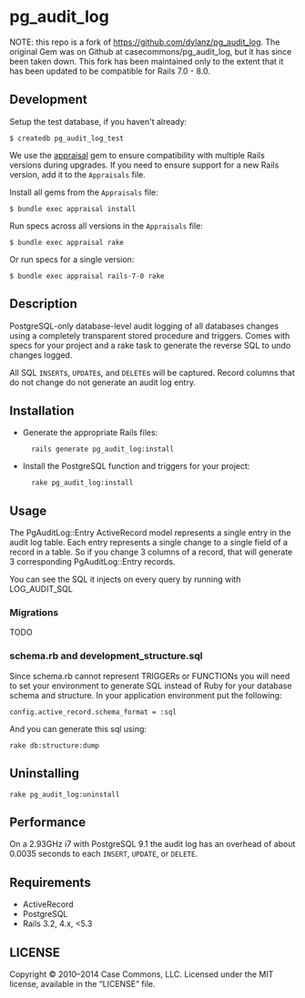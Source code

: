 # pg_audit_log

NOTE: this repo is a fork of https://github.com/dylanz/pg_audit_log. The original Gem was on Github at casecommons/pg_audit_log, but it has since been taken down. This fork has been maintained only to the extent that it has been updated to be compatible for Rails 7.0 - 8.0.

## Development

Setup the test database, if you haven't already:

```console
$ createdb pg_audit_log_test
```

We use the [appraisal](https://github.com/thoughtbot/appraisal) gem to ensure compatibility with multiple Rails versions during upgrades. If you need to ensure support for a new Rails version, add it to the `Appraisals` file.

Install all gems from the `Appraisals` file:

```console
$ bundle exec appraisal install
```

Run specs across all versions in the `Appraisals` file:

```console
$ bundle exec appraisal rake
```

Or run specs for a single version:

```console
$ bundle exec appraisal rails-7-0 rake
```

## Description

PostgreSQL-only database-level audit logging of all databases changes using a completely transparent stored procedure and triggers.
Comes with specs for your project and a rake task to generate the reverse SQL to undo changes logged.

All SQL `INSERT`s, `UPDATE`s, and `DELETE`s will be captured. Record columns that do not change do not generate an audit log entry.

## Installation

- Generate the appropriate Rails files:

        rails generate pg_audit_log:install

- Install the PostgreSQL function and triggers for your project:

        rake pg_audit_log:install

## Usage

The PgAuditLog::Entry ActiveRecord model represents a single entry in the audit log table. Each entry represents a single change to a single field of a record in a table. So if you change 3 columns of a record, that will generate 3 corresponding PgAuditLog::Entry records.

You can see the SQL it injects on every query by running with LOG_AUDIT_SQL

### Migrations

TODO

### schema.rb and development_structure.sql

Since schema.rb cannot represent TRIGGERs or FUNCTIONs you will need to set your environment to generate SQL instead of Ruby for your database schema and structure. In your application environment put the following:

    config.active_record.schema_format = :sql

And you can generate this sql using:

    rake db:structure:dump

## Uninstalling

    rake pg_audit_log:uninstall

## Performance

On a 2.93GHz i7 with PostgreSQL 9.1 the audit log has an overhead of about 0.0035 seconds to each `INSERT`, `UPDATE`, or `DELETE`.

## Requirements

- ActiveRecord
- PostgreSQL
- Rails 3.2, 4.x, <5.3

## LICENSE

Copyright © 2010–2014 Case Commons, LLC. Licensed under the MIT license, available in the “LICENSE” file.
